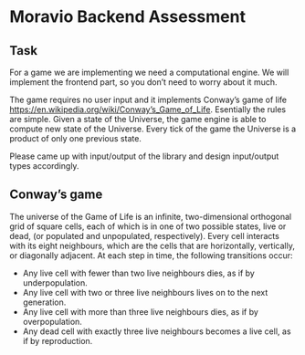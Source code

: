 # Moravio Backend Assessment

## Task

For a game we are implementing we need a computational engine. We will implement the frontend part, so you don’t need to worry about it much.

The game requires no user input and it implements Conway’s game of life https://en.wikipedia.org/wiki/Conway’s_Game_of_Life. Esentially the rules are simple. Given a state of the Universe, the game engine is able to compute new state of the Universe. Every tick of the game the Universe is a product of only one previous state.

Please came up with input/output of the library and design input/output types accordingly.

## Conway’s game

The universe of the Game of Life is an infinite, two-dimensional orthogonal grid of square cells, each of which is in one of two possible states, live or dead, (or populated and unpopulated, respectively). Every cell interacts with its eight neighbours, which are the cells that are horizontally, vertically, or diagonally adjacent. At each step in time, the following transitions occur:

- Any live cell with fewer than two live neighbours dies, as if by underpopulation.
- Any live cell with two or three live neighbours lives on to the next generation.
- Any live cell with more than three live neighbours dies, as if by overpopulation.
- Any dead cell with exactly three live neighbours becomes a live cell, as if by reproduction.
